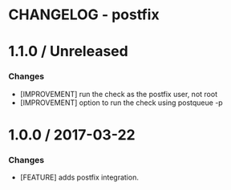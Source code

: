 # CHANGELOG - postfix


1.1.0 / Unreleased
==================

### Changes

* [IMPROVEMENT] run the check as the postfix user, not root
* [IMPROVEMENT] option to run the check using postqueue -p


1.0.0 / 2017-03-22
==================

### Changes

* [FEATURE] adds postfix integration.
